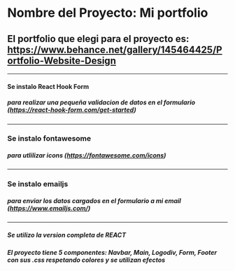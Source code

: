 # Nombre del Proyecto: Mi portfolio
## El portfolio que elegi para el proyecto es: https://www.behance.net/gallery/145464425/Portfolio-Website-Design
---
#### **Se instalo React Hook Form**
##### para realizar una pequeña validacion de datos en el formulario (https://react-hook-form.com/get-started)
---
### **Se instalo fontawesome** 
##### para utlilizar icons (https://fontawesome.com/icons)
---
### **Se instalo emailjs**
##### para enviar los datos cargados en el formulario a mi email (https://www.emailjs.com/)
---
##### **Se utilizo la version completa de REACT**
##### El proyecto tiene 5 componentes: Navbar, Main, Logodiv, Form, Footer con sus .css respetando colores y se utilizan efectos
